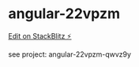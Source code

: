 # angular-22vpzm

[Edit on StackBlitz ⚡️](https://stackblitz.com/edit/angular-22vpzm)

see project: angular-22vpzm-qwvz9y 
